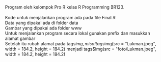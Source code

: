 Program oleh kelompok Pro R kelas R Programming BR123. <br><br>
Kode untuk menjalankan program ada pada file Final.R <br>
Data yang dipakai ada di folder data <br>
Gambar yang dipakai ada folder www <br>
Untuk menjalankan program secara lokal gunakan prefix dan masukkan alamat gambar <br>
Setelah itu rubah alamat pada tags$img, misal tags$img(src = "Lukman.jpeg", width = 184.2, height = 184.2) menjadi
tags$img(src = "foto/Lukman.jpeg", width = 184.2, height = 184.2)
